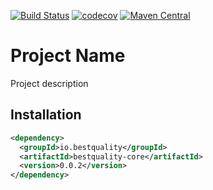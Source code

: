 [![Build Status](https://img.shields.io/travis/ruffkat/bestquality-core/master?color=green)](https://travis-ci.com/ruffkat/bestquality-core)
[![codecov](https://codecov.io/gh/ruffkat/bestquality-core/branch/master/graph/badge.svg)](https://codecov.io/gh/ruffkat/bestquality-core)
[![Maven Central](https://img.shields.io/maven-central/v/io.bestquality/bestquality-core.svg?color=green&label=maven%20central)](https://search.maven.org/search?q=g:io.bestquality%20AND%20a:bestquality-core)

# Project Name
Project description

## Installation
```xml
<dependency>
  <groupId>io.bestquality</groupId>
  <artifactId>bestquality-core</artifactId>
  <version>0.0.2</version>
</dependency>
```